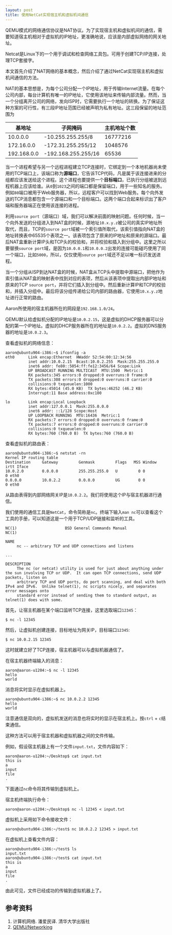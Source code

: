 ```yaml
---
layout: post
title: 使用NetCat实现宿主机和虚拟机间通信
---
```


QEMU模式的网络通信协议是NAT协议。为了实现宿主机和虚拟机间的通信，需要知道宿主机相对于虚拟机的IP地址，更准确地说，应该是内部虚拟网络的网关地址。

Netcat是Linux下的一个用于调试和检查网络工具包。可用于创建TCP/IP连接，处理TCP套接字。

本文首先介绍了NAT网络的基本概念，然后介绍了通过NetCat实现宿主机和虚拟机间通信的方法。

<!--more-->

NAT的基本思想是，为每个公司分配一个IP地址，用于传输Internet流量。在每个公司内部，每台计算机有唯一的IP地址，它使用该地址来传输内部流量。然而，当一个分组离开公司的网络，发向ISP时，它需要执行一个地址的转换。为了保证这种方案的可行性，有三段IP地址范围已经被声明为私有地址。这三段保留的地址范围为

| 基地址        | 子网掩码                |主机地址个数 |
|--------------|------------------------|---------  |
| 10.0.0.0     | -10.255.255.255/8      |  16777216 |
| 172.16.0.0   |  -172.31.255.255/12    |  1048576  |
| 192.168.0.0  |  -192.168.255.255/16   |  65536    |

当一个进程希望与另一个远程进程建立TCP连接时，它绑定到一个本地机器尚未使用的TCP端口上，该端口称为**源端口**，它告诉TCP代码，凡是属于该连接进来的分组都应该发送给这个进程。这个进程也要提供一个**目标端口**，已执行分组被送到远程机器上应该给谁。从`0`到`1023`之间的端口都是保留端口，用于一些知名的服务。例如`80`端口被用于Web服务器，所以，远程客户可以找到Web服务。每个向外发送的TCP消息都包含一个源端口和一个目标端口。这两个端口合起来标识出了客户端和服务器端正在使用该连接的进程。

利用`source port`（源端口）域，我们可以解决前面的映射问题。任何时候，当一个向外发送的分组进入到NAT盒的时候，源地址`10.x.y.z`被公司的真实IP地址所取代，而且，TCP的`source port`域被一个索引值所取代，该索引值指向NAT盒的地址转换表中65535个表项之一。该表项包含了原来的IP地址和原来的源端口。最后NAT盒重新计算IP头和TCP头的校验和，并将校验和插入到分组中。这里之所以要替换`source port`域，是因为`10.0.0.1`和`10.0.0.2`出发的连接可能碰巧使用了同一个端口，比如`5000`，所以，仅仅使用`source port`域还不足以唯一标识发送进程。

当一个分组从ISP到达NAT盒的时候，NAT盒从TCP头中提取中源端口，把他作为索引值从NAT盒的映射表中找到对应的表项，然后从该表项中提取出内部IP地址和原来的TCP `source port`，并将它们插入到分组中。然后重新计算IP和TCP的校验和，并插入分组中。最后将该分组传递给公司内部的路由器，它使用`10.x.y.z`地址进行正常的路由。

Aaron所使用的宿主机器所在的网段是`192.168.1.0/24`。

QEMU默认给虚拟机分配的IP地址是`10.0.2.15`，这是虚拟的DHCP服务器可以分配的第一个IP地址。虚拟的DHCP服务器所在的地址是`10.0.2.2`。虚拟的DNS服务器的地址是`10.0.2.3`。

查看虚拟机的网络信息：

```
aaron@ubuntu904-i386:~$ ifconfig -a
eth0      Link encap:Ethernet  HWaddr 52:54:00:12:34:56
          inet addr:10.0.2.15  Bcast:10.0.2.255  Mask:255.255.255.0
          inet6 addr: fe80::5054:ff:fe12:3456/64 Scope:Link
          UP BROADCAST RUNNING MULTICAST  MTU:1500  Metric:1
          RX packets:345 errors:0 dropped:0 overruns:0 frame:0
          TX packets:308 errors:0 dropped:0 overruns:0 carrier:0
          collisions:0 txqueuelen:1000
          RX bytes:45014 (45.0 KB)  TX bytes:46252 (46.2 KB)
          Interrupt:11 Base address:0xc100

lo        Link encap:Local Loopback
          inet addr:127.0.0.1  Mask:255.0.0.0
          inet6 addr: ::1/128 Scope:Host
          UP LOOPBACK RUNNING  MTU:16436  Metric:1
          RX packets:7 errors:0 dropped:0 overruns:0 frame:0
          TX packets:7 errors:0 dropped:0 overruns:0 carrier:0
          collisions:0 txqueuelen:0
          RX bytes:760 (760.0 B)  TX bytes:760 (760.0 B)
```

查看虚拟机的路由表：

```
aaron@ubuntu904-i386:~$ netstat -rn
Kernel IP routing table
Destination     Gateway         Genmask         Flags   MSS Window  irtt Iface
10.0.2.0        0.0.0.0         255.255.255.0   U         0 0          0 eth0
0.0.0.0         10.0.2.2        0.0.0.0         UG        0 0          0 eth0
```

从路由表得到内部网络网关IP是`10.0.2.2`。我们将使用这个IP与宿主机器进行通信。

我们使用的通信工具是`NetCat`，命令简称是`nc`。终端下输入`man nc`可以查看这个工具的手册，可以知道这是一个用于TCP/UDP链接和监听的工具。

```
NC(1)                     BSD General Commands Manual                    NC(1)

NAME
     nc -- arbitrary TCP and UDP connections and listens

...

DESCRIPTION
     The nc (or netcat) utility is used for just about anything under the sun involving TCP or UDP.  It can open TCP connections, send UDP packets, listen on
     arbitrary TCP and UDP ports, do port scanning, and deal with both IPv4 and IPv6.  Unlike telnet(1), nc scripts nicely, and separates error messages onto
     standard error instead of sending them to standard output, as telnet(1) does with some.
```


首先，让宿主机器在某个端口监听TCP连接，这里选取端口`12345`：

```
$ nc -l 12345
```

然后，让虚拟机创建连接，目标地址为网关IP，目标端口`12345`:

```
$ nc 10.0.2.15 12345
```

这时就建立好了TCP连接，宿主机器可以与虚拟机器通信了。

在宿主机器终端输入的消息：

```
aaron@aaron-u1204:~$ nc -l 12345
hello
world
```

消息将实时显示在虚拟机器上。

```
aaron@ubuntu904-i386:~$ nc 10.0.2.2 12345
hello
world
```

注意通信是双向的，虚拟机发送的消息也将实时的显示在宿主机上。按`ctrl` + `c`结束通信。

这种方法可以用于宿主机器和虚拟机器之间的文件传输。

例如，假设宿主机器上有一个文件`input.txt`，文件内容如下：

```
aaron@aaron-u1204:~/Desktop$ cat input.txt
this is
a
input
file
.
```

下面通过`nc`命令将其传输到虚拟机上。

宿主机终端执行命令：

```
aaron@aaron-u1204:~/Desktop$ nc -l 12345 < input.txt
```

虚拟机上采用如下命令接收文件：

```
aaron@ubuntu904-i386:~/test$ nc 10.0.2.2 12345 > input.txt
```

在虚拟机上查看文件内容：

```
aaron@ubuntu904-i386:~/test$ ls
input.txt
aaron@ubuntu904-i386:~/test$ cat input.txt
this is
a
input
file
.
```

由此可见，文件已经成功的传输到虚拟机器上了。

## 参考资料

1. 计算机网络. 潘爱民译. 清华大学出版社
2. [QEMU/Networking](https://en.wikibooks.org/wiki/QEMU/Networking)
